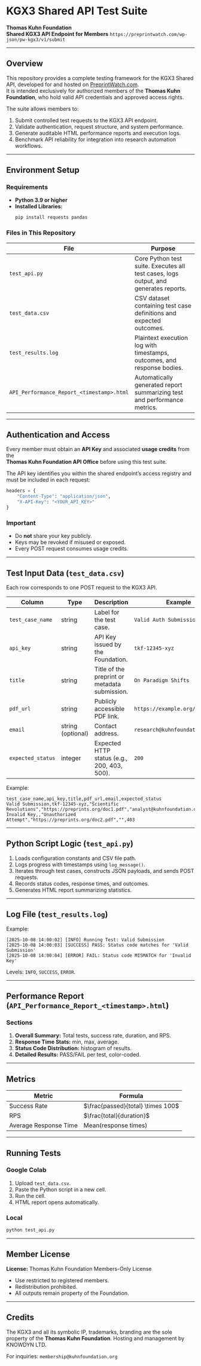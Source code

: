 # KGX3 Shared API Test Suite  
**Thomas Kuhn Foundation**  
**Shared KGX3 API Endpoint for Members** `https://preprintwatch.com/wp-json/pw-kgx3/v1/submit`

---

## Overview

This repository provides a complete testing framework for the KGX3 Shared API, developed for and hosted on [PreprintWatch.com](https://preprintwatch.com).  
It is intended exclusively for authorized members of the **Thomas Kuhn Foundation**, who hold valid API credentials and approved access rights.

The suite allows members to:

1. Submit controlled test requests to the KGX3 API endpoint.  
2. Validate authentication, request structure, and system performance.  
3. Generate auditable HTML performance reports and execution logs.  
4. Benchmark API reliability for integration into research automation workflows.

---

## Environment Setup

### Requirements
- **Python 3.9 or higher**
- **Installed Libraries:**
  ```bash
  pip install requests pandas
  ```

### Files in This Repository
| File | Purpose |
|------|----------|
| `test_api.py` | Core Python test suite. Executes all test cases, logs output, and generates reports. |
| `test_data.csv` | CSV dataset containing test case definitions and expected outcomes. |
| `test_results.log` | Plaintext execution log with timestamps, outcomes, and response bodies. |
| `API_Performance_Report_<timestamp>.html` | Automatically generated report summarizing test and performance metrics. |

---

## Authentication and Access

Every member must obtain an **API Key** and associated **usage credits** from the  
**Thomas Kuhn Foundation API Office** before using this test suite.  

The API key identifies you within the shared endpoint’s access registry and must be included in each request:

```python
headers = {
    "Content-Type": "application/json",
    "X-API-Key": "<YOUR_API_KEY>"
}
```

### Important
- Do **not** share your key publicly.  
- Keys may be revoked if misused or exposed.  
- Every POST request consumes usage credits.

---

## Test Input Data (`test_data.csv`)

Each row corresponds to one POST request to the KGX3 API.

| Column | Type | Description | Example |
|---------|------|--------------|----------|
| `test_case_name` | string | Label for the test case. | `Valid Auth Submission` |
| `api_key` | string | API Key issued by the Foundation. | `tkf-12345-xyz` |
| `title` | string | Title of the preprint or metadata submission. | `On Paradigm Shifts` |
| `pdf_url` | string | Publicly accessible PDF link. | `https://example.org/paper.pdf` |
| `email` | string (optional) | Contact address. | `research@kuhnfoundation.org` |
| `expected_status` | integer | Expected HTTP status (e.g., 200, 403, 500). | `200` |

Example:

```csv
test_case_name,api_key,title,pdf_url,email,expected_status
Valid Submission,tkf-12345-xyz,"Scientific Revolutions","https://preprints.org/doc1.pdf","analyst@kuhnfoundation.org",200
Invalid Key,,"Unauthorized Attempt","https://preprints.org/doc2.pdf","",403
```

---

## Python Script Logic (`test_api.py`)

1. Loads configuration constants and CSV file path.  
2. Logs progress with timestamps using `log_message()`.  
3. Iterates through test cases, constructs JSON payloads, and sends POST requests.  
4. Records status codes, response times, and outcomes.  
5. Generates HTML report summarizing statistics.

---

## Log File (`test_results.log`)

Example:
```
[2025-10-08 14:00:02] [INFO] Running Test: Valid Submission
[2025-10-08 14:00:03] [SUCCESS] PASS: Status code matches for 'Valid Submission'
[2025-10-08 14:00:04] [ERROR] FAIL: Status code MISMATCH for 'Invalid Key'
```

Levels: `INFO`, `SUCCESS`, `ERROR`.

---

## Performance Report (`API_Performance_Report_<timestamp>.html`)

### Sections
1. **Overall Summary:** Total tests, success rate, duration, and RPS.  
2. **Response Time Stats:** min, max, average.  
3. **Status Code Distribution:** histogram of results.  
4. **Detailed Results:** PASS/FAIL per test, color-coded.

---

## Metrics

| Metric | Formula |
|---------|----------|
| Success Rate | $\frac{passed}{total} \times 100$ |
| RPS | $\frac{total}{duration}$ |
| Average Response Time | Mean(response times) |

---

## Running Tests

### Google Colab
1. Upload `test_data.csv`.  
2. Paste the Python script in a new cell.  
3. Run the cell.  
4. HTML report opens automatically.

### Local
```bash
python test_api.py
```

---

## Member License

**License:** Thomas Kuhn Foundation Members-Only License  
- Use restricted to registered members.  
- Redistribution prohibited.  
- All outputs remain property of the Foundation.

---

## Credits

The KGX3 and all its symbolic IP, trademarks, branding are the sole property of the **Thomas Kuhn Foundation**. Hosting and management by KNOWDYN LTD.

For inquiries: `membership@kuhnfoundation.org`
